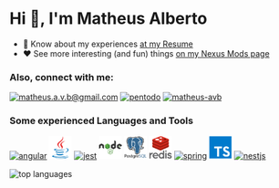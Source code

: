 <h1 align="left">Hi 👋, I'm Matheus Alberto</h1>

- 📄 Know about my experiences [at my Resume](https://drive.google.com/file/d/1BCPjNd-4bf09N_PgSglK95u1MohBVawL)
- ❤️ See more interesting (and fun) things [on my Nexus Mods page](https://next.nexusmods.com/profile/Pentodo/mods)

<h3 align="left">Also, connect with me:</h3>
<p align="left">
  <a href="mailto:matheus.a.v.b@gmail.com" target="blank"><img src="https://img.icons8.com/?size=40&id=MFd4aKzItnZK&format=png&color=000000" alt="matheus.a.v.b@gmail.com" /></a>
  <a href="https://discord.gg/pentodo" target="blank"><img src="https://img.icons8.com/?size=40&id=SAZw8WuWnQea&format=png&color=000000" alt="pentodo" /></a>
  <a href="https://linkedin.com/in/matheus-avb" target="blank"><img src="https://img.icons8.com/?size=40&id=102748&format=png&color=0072b1" alt="matheus-avb" /></a>
</p>

<h3 align="left">Some experienced Languages and Tools</h3>
<p align="left">
  <a href="https://angular.io" target="_blank" rel="noreferrer"><img src="https://angular.io/assets/images/logos/angular/angular.svg" alt="angular" width="40" height="40"/></a>
  <a href="https://www.java.com" target="_blank" rel="noreferrer"><img src="https://raw.githubusercontent.com/devicons/devicon/master/icons/java/java-original.svg" alt="java" width="40" height="40"/></a>
  <a href="https://jestjs.io" target="_blank" rel="noreferrer"><img src="https://www.vectorlogo.zone/logos/jestjsio/jestjsio-icon.svg" alt="jest" width="40" height="40"/></a>
  <a href="https://nodejs.org" target="_blank" rel="noreferrer"><img src="https://raw.githubusercontent.com/devicons/devicon/master/icons/nodejs/nodejs-original-wordmark.svg" alt="nodejs" width="40" height="40"/></a>
  <a href="https://www.postgresql.org" target="_blank" rel="noreferrer"><img src="https://raw.githubusercontent.com/devicons/devicon/master/icons/postgresql/postgresql-original-wordmark.svg" alt="postgresql" width="40" height="40"/></a>
  <a href="https://redis.io" target="_blank" rel="noreferrer"><img src="https://raw.githubusercontent.com/devicons/devicon/master/icons/redis/redis-original-wordmark.svg" alt="redis" width="40" height="40"/></a>
  <a href="https://spring.io" target="_blank" rel="noreferrer"><img src="https://img.icons8.com/color/600/spring-logo.png" alt="spring" width="40" height="40"/></a>
  <a href="https://www.typescriptlang.org" target="_blank" rel="noreferrer"><img src="https://raw.githubusercontent.com/devicons/devicon/master/icons/typescript/typescript-original.svg" alt="typescript" width="40" height="40"/></a>
  <a href="https://nestjs.com" target="_blank" rel="noreferrer"><img src="https://img.icons8.com/color/600/nestjs.png" alt="nestjs" width="40" height="40"/></a>
</p>

<p>
  <img align="center" src="https://github-readme-stats.vercel.app/api/top-langs?username=pentodo&show_icons=true&locale=en&layout=compact" alt="top languages" />
</p>
